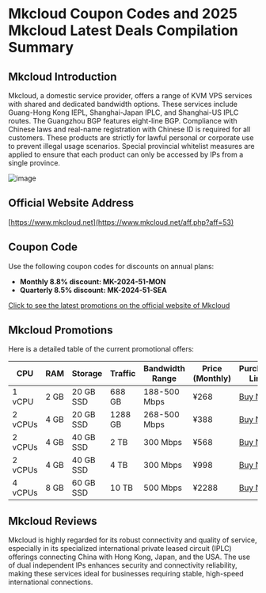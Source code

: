 # Mkcloud Coupon Codes and 2025 Mkcloud Latest Deals Compilation Summary

## Mkcloud Introduction

Mkcloud, a domestic service provider, offers a range of KVM VPS services with shared and dedicated bandwidth options. These services include Guang-Hong Kong IEPL, Shanghai-Japan IPLC, and Shanghai-US IPLC routes. The Guangzhou BGP features eight-line BGP. Compliance with Chinese laws and real-name registration with Chinese ID is required for all customers. These products are strictly for lawful personal or corporate use to prevent illegal usage scenarios. Special provincial whitelist measures are applied to ensure that each product can only be accessed by IPs from a single province.

![image](https://github.com/rpbangkok69/Mkcloud/assets/167837749/295c0260-34cc-408c-9c14-087c83fa3240)

## Official Website Address

[https://www.mkcloud.net](https://www.mkcloud.net/aff.php?aff=53)

## Coupon Code

Use the following coupon codes for discounts on annual plans:
- **Monthly 8.8% discount: MK-2024-51-MON**
- **Quarterly 8.5% discount: MK-2024-51-SEA**

[Click to see the latest promotions on the official website of Mkcloud](https://www.mkcloud.net/aff.php?aff=53)

## Mkcloud Promotions

Here is a detailed table of the current promotional offers:

| CPU  | RAM | Storage | Traffic      | Bandwidth Range        | Price (Monthly) | Purchase Link                         |
|------|-----|---------|--------------|------------------------|-----------------|---------------------------------------|
| 1 vCPU | 2 GB | 20 GB SSD | 688 GB       | 188-500 Mbps           | ¥268            | [Buy Now](https://www.mkcloud.net/aff.php?aff=53&pid=51) |
| 2 vCPUs | 4 GB | 20 GB SSD | 1288 GB      | 268-500 Mbps           | ¥388            | [Buy Now](https://www.mkcloud.net/aff.php?aff=53&pid=52) |
| 2 vCPUs | 4 GB | 40 GB SSD | 2 TB         | 300 Mbps               | ¥568            | [Buy Now](https://www.mkcloud.net/aff.php?aff=53&pid=1)  |
| 2 vCPUs | 4 GB | 40 GB SSD | 4 TB         | 300 Mbps               | ¥998            | [Buy Now](https://www.mkcloud.net/aff.php?aff=53&pid=2)  |
| 4 vCPUs | 8 GB | 60 GB SSD | 10 TB        | 500 Mbps               | ¥2288           | [Buy Now](https://www.mkcloud.net/aff.php?aff=53&pid=6)  |

## Mkcloud Reviews

Mkcloud is highly regarded for its robust connectivity and quality of service, especially in its specialized international private leased circuit (IPLC) offerings connecting China with Hong Kong, Japan, and the USA. The use of dual independent IPs enhances security and connectivity reliability, making these services ideal for businesses requiring stable, high-speed international connections.
